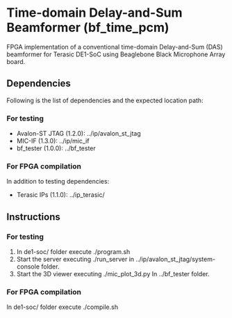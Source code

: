 # Time-domain Delay-and-Sum Beamformer (bf_time_pcm)

FPGA implementation of a conventional time-domain Delay-and-Sum (DAS) beamformer for Terasic DE1-SoC using Beaglebone Black Microphone Array board.

## Dependencies

Following is the list of dependencies and the expected location path:

### For testing

- Avalon-ST JTAG (1.2.0): ../ip/avalon_st_jtag 
- MIC-IF (1.3.0): ../ip/mic_if
- bf_tester (1.0.0): ../bf_tester

### For FPGA compilation

In addition to testing dependencies:

- Terasic IPs (1.1.0): ../ip_terasic/ 

## Instructions

### For testing

1. In de1-soc/ folder execute ./program.sh
2. Start the server executing ./run_server in ../ip/avalon_st_jtag/system-console folder.
3. Start the 3D viewer executing ./mic_plot_3d.py In ../bf_tester folder.

### For FPGA compilation

In de1-soc/ folder execute ./compile.sh


